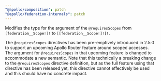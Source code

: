 ```yaml
---
"@apollo/composition": patch
"@apollo/federation-internals": patch
---
```


Modifies the type for the argument of the `@requiresScopes` from `[federation__Scope!]!` to `[[federation__Scope!]!]!`.

The `@requiresScopes` directives has been pre-emptively introduced in 2.5.0 to support an upcoming Apollo Router
feature around scoped accesses. The argument for `@requiresScopes` in that upcoming feature is changed to accommodate a
new semantic. Note that this technically a breaking change to the `@requiresScopes` directive definition, but as the
full feature using that directive has been released yet, this directive cannot effectively be used and this should have
no concrete impact.
  
